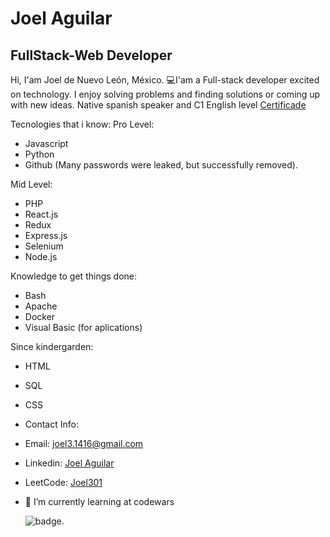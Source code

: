 # Joel Aguilar
## FullStack-Web Developer

Hi, I'am Joel de Nuevo León, México. 💻I'am a Full-stack developer excited on technology. I enjoy solving problems and finding solutions or coming up with new ideas. Native spanish speaker and C1 English level [Certificade](https://www.efset.org/cert/Auvh8v)

Tecnologies that i know: 
Pro Level:
- Javascript
- Python
- Github (Many passwords were leaked, but successfully removed).

Mid Level:
- PHP
- React.js
- Redux
- Express.js
- Selenium
- Node.js

Knowledge to get things done:
- Bash
- Apache
- Docker
- Visual Basic (for aplications)

Since kindergarden:
- HTML
- SQL
- CSS

- Contact Info:
- Email: [joel3.1416@gmail.com](mailto:joel3.1416@gmail.com)
- Linkedin: [Joel Aguilar](https://www.linkedin.com/in/joel-aguilar/)

- LeetCode: [Joel301](https://leetcode.com/u/Joel301/)


- 🌱 I’m currently learning at codewars

  ![badge](https://www.codewars.com/users/Joel301/badges/large "badge").



<!--
**Joel301/Joel301** is a ✨ _special_ ✨ repository because its `README.md` (this file) appears on your GitHub profile.

Here are some ideas to get you started:

- 🔭 I’m currently working on ...
- 🌱 I’m currently learning ...
- 👯 I’m looking to collaborate on ...
- 🤔 I’m looking for help with ...
- 💬 Ask me about ...
- 📫 How to reach me: ...
- 😄 Pronouns: ...
- ⚡ Fun fact: ...
-->
